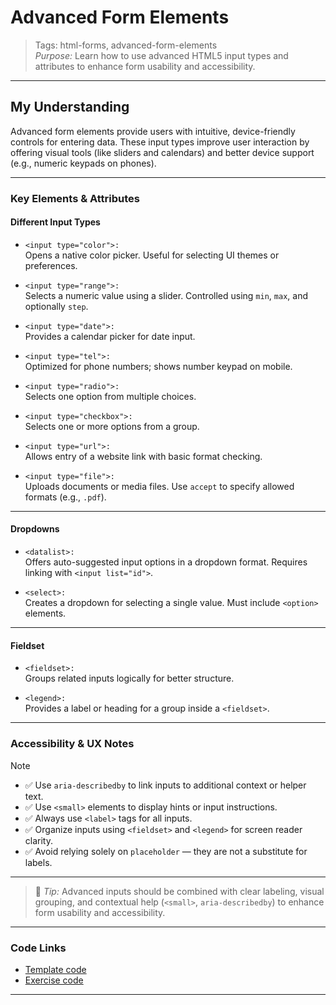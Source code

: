 # Advanced Form Elements

> Tags: html-forms, advanced-form-elements  
> _Purpose:_ Learn how to use advanced HTML5 input types and attributes to enhance form usability and accessibility.

---

## My Understanding

Advanced form elements provide users with intuitive, device-friendly controls for entering data. These input types improve user interaction by offering visual tools (like sliders and calendars) and better device support (e.g., numeric keypads on phones).

---

### Key Elements & Attributes

#### Different Input Types

- `<input type="color">:`  
  Opens a native color picker. Useful for selecting UI themes or preferences.  

- `<input type="range">:`  
  Selects a numeric value using a slider. Controlled using `min`, `max`, and optionally `step`.  

- `<input type="date">:`  
  Provides a calendar picker for date input.  

- `<input type="tel">:`  
  Optimized for phone numbers; shows number keypad on mobile.  

- `<input type="radio">:`  
  Selects one option from multiple choices.  

- `<input type="checkbox">:`  
  Selects one or more options from a group.  

- `<input type="url">:`  
  Allows entry of a website link with basic format checking.  

- `<input type="file">:`  
  Uploads documents or media files. Use `accept` to specify allowed formats (e.g., `.pdf`).  

---

#### Dropdowns

- `<datalist>:`  
  Offers auto-suggested input options in a dropdown format. Requires linking with `<input list="id">`.  

- `<select>:`  
  Creates a dropdown for selecting a single value. Must include `<option>` elements.  

---

#### Fieldset

- `<fieldset>:`  
  Groups related inputs logically for better structure.  

- `<legend>:`  
  Provides a label or heading for a group inside a `<fieldset>`.  

---

### Accessibility & UX Notes

> [!note]
>
> - ✅ Use `aria-describedby` to link inputs to additional context or helper text.  
> - ✅ Use `<small>` elements to display hints or input instructions.  
> - ✅ Always use `<label>` tags for all inputs.  
> - ✅ Organize inputs using `<fieldset>` and `<legend>` for screen reader clarity.  
> - ✅ Avoid relying solely on `placeholder` — they are not a substitute for labels.

---

> 🧠 _Tip:_ Advanced inputs should be combined with clear labeling, visual grouping, and contextual help (`<small>`, `aria-describedby`) to enhance form usability and accessibility.

---

### Code Links

- [Template code](01-template.html)  
- [Exercise code](02-exercise.html)

---
